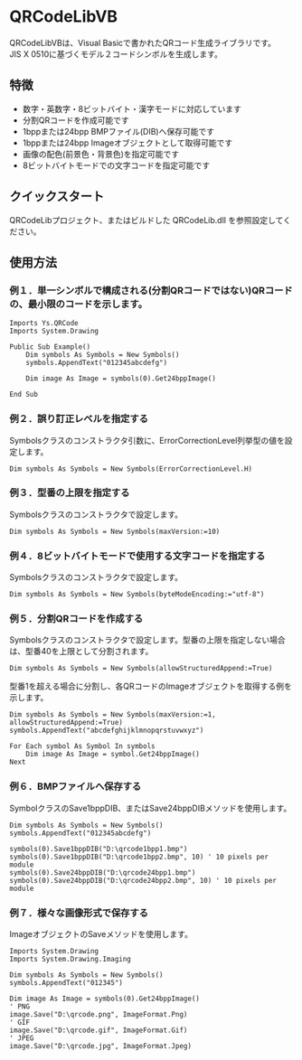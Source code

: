 # QRCodeLibVB
QRCodeLibVBは、Visual Basicで書かれたQRコード生成ライブラリです。  
JIS X 0510に基づくモデル２コードシンボルを生成します。

## 特徴
- 数字・英数字・8ビットバイト・漢字モードに対応しています
- 分割QRコードを作成可能です
- 1bppまたは24bpp BMPファイル(DIB)へ保存可能です
- 1bppまたは24bpp Imageオブジェクトとして取得可能です  
- 画像の配色(前景色・背景色)を指定可能です
- 8ビットバイトモードでの文字コードを指定可能です


## クイックスタート
QRCodeLibプロジェクト、またはビルドした QRCodeLib.dll を参照設定してください。


## 使用方法
### 例１．単一シンボルで構成される(分割QRコードではない)QRコードの、最小限のコードを示します。

```vbnet
Imports Ys.QRCode
Imports System.Drawing

Public Sub Example()
    Dim symbols As Symbols = New Symbols()
    symbols.AppendText("012345abcdefg")

    Dim image As Image = symbols(0).Get24bppImage()

End Sub
```

### 例２．誤り訂正レベルを指定する
Symbolsクラスのコンストラクタ引数に、ErrorCorrectionLevel列挙型の値を設定します。

```vbnet
Dim symbols As Symbols = New Symbols(ErrorCorrectionLevel.H)
```

### 例３．型番の上限を指定する
Symbolsクラスのコンストラクタで設定します。
```vbnet
Dim symbols As Symbols = New Symbols(maxVersion:=10)
```

### 例４．8ビットバイトモードで使用する文字コードを指定する
Symbolsクラスのコンストラクタで設定します。
```vbnet
Dim symbols As Symbols = New Symbols(byteModeEncoding:="utf-8")
```

### 例５．分割QRコードを作成する
Symbolsクラスのコンストラクタで設定します。型番の上限を指定しない場合は、型番40を上限として分割されます。

```vbnet
Dim symbols As Symbols = New Symbols(allowStructuredAppend:=True)
```

型番1を超える場合に分割し、各QRコードのImageオブジェクトを取得する例を示します。

```vbnet
Dim symbols As Symbols = New Symbols(maxVersion:=1, allowStructuredAppend:=True)
symbols.AppendText("abcdefghijklmnopqrstuvwxyz")

For Each symbol As Symbol In symbols
    Dim image As Image = symbol.Get24bppImage()
Next
```

### 例６．BMPファイルへ保存する
SymbolクラスのSave1bppDIB、またはSave24bppDIBメソッドを使用します。

```vbnet
Dim symbols As Symbols = New Symbols()
symbols.AppendText("012345abcdefg")

symbols(0).Save1bppDIB("D:\qrcode1bpp1.bmp")
symbols(0).Save1bppDIB("D:\qrcode1bpp2.bmp", 10) ' 10 pixels per module
symbols(0).Save24bppDIB("D:\qrcode24bpp1.bmp")
symbols(0).Save24bppDIB("D:\qrcode24bpp2.bmp", 10) ' 10 pixels per module
```

### 例７．様々な画像形式で保存する
ImageオブジェクトのSaveメソッドを使用します。

```vbnet
Imports System.Drawing
Imports System.Drawing.Imaging

Dim symbols As Symbols = New Symbols()
symbols.AppendText("012345")

Dim image As Image = symbols(0).Get24bppImage()
' PNG
image.Save("D:\qrcode.png", ImageFormat.Png)
' GIF
image.Save("D:\qrcode.gif", ImageFormat.Gif)
' JPEG
image.Save("D:\qrcode.jpg", ImageFormat.Jpeg)
```
